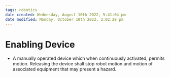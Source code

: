 ```yaml
---
tags: robotics
date created: Wednesday, August 10th 2022, 5:41:04 pm
date modified: Monday, October 10th 2022, 2:02:28 pm
---
```


# Enabling Device
- A manually operated device which when continuously activated, permits motion. Releasing the device shall stop robot motion and motion of associated equipment that may present a hazard.

